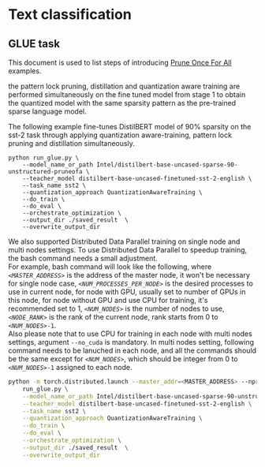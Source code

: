 # Text classification

## GLUE task

This document is used to list steps of introducing [Prune Once For All](https://arxiv.org/abs/2111.05754) examples.

the pattern lock pruning, distillation and quantization aware training are performed simultaneously on the fine tuned model from stage 1 to obtain the quantized model with the same sparsity pattern as the pre-trained sparse language model.



The following example fine-tunes DistilBERT model of 90% sparsity on the sst-2 task through applying quantization aware-training, pattern lock pruning and distillation simultaneously.

```
python run_glue.py \
    --model_name_or_path Intel/distilbert-base-uncased-sparse-90-unstructured-pruneofa \
    --teacher_model distilbert-base-uncased-finetuned-sst-2-english \
    --task_name sst2 \
    --quantization_approach QuantizationAwareTraining \
    --do_train \
    --do_eval \
    --orchestrate_optimization \
    --output_dir ./saved_result  \
    --overwrite_output_dir 
```

We also supported Distributed Data Parallel training on single node and multi nodes settings. To use Distributed Data Parallel to speedup training, the bash command needs a small adjustment.
<br>
For example, bash command will look like the following, where *`<MASTER_ADDRESS>`* is the address of the master node, it won't be necessary for single node case, *`<NUM_PROCESSES_PER_NODE>`* is the desired processes to use in current node, for node with GPU, usually set to number of GPUs in this node, for node without GPU and use CPU for training, it's recommended set to 1, *`<NUM_NODES>`* is the number of nodes to use, *`<NODE_RANK>`* is the rank of the current node, rank starts from 0 to *`<NUM_NODES>`*`-1`.
<br>
Also please note that to use CPU for training in each node with multi nodes settings, argument `--no_cuda` is mandatory. In multi nodes setting, following command needs to be lanuched in each node, and all the commands should be the same except for *`<NUM_NODES>`*, which should be integer from 0 to *`<NUM_NODES>`*`-1` assigned to each node.

```bash
python -m torch.distributed.launch --master_addr=<MASTER_ADDRESS> --nproc_per_node=<NUM_PROCESSES_PER_NODE> --nnodes=<NUM_NODES> --node_rank=<NODE_RANK> \
    run_glue.py \
    --model_name_or_path Intel/distilbert-base-uncased-sparse-90-unstructured-pruneofa \
    --teacher_model distilbert-base-uncased-finetuned-sst-2-english \
    --task_name sst2 \
    --quantization_approach QuantizationAwareTraining \
    --do_train \
    --do_eval \
    --orchestrate_optimization \
    --output_dir ./saved_result  \
    --overwrite_output_dir
```